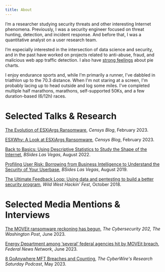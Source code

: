 ```yaml
---
title: About
---
```


I’m a researcher studying security threats and other interesting Internet phenomena. Previously, I was a security engineer focused on threat hunting, detection, and incident response. And before that, I was a quantitative analyst on a user research team.

I’m especially interested in the intersection of data science and security, and in the past have worked on projects related to anti-abuse, fraud, and malicious web app traffic detection. I also have [strong feelings](https://www.arepiechartsgood.info/) about pie charts.

I enjoy endurance sports and, while I'm primarily a runner, I've dabbled in triathlon up to the 70.3 distance. When I'm not staring at a screen, I'm probably lacing up to head outside and log some miles. I've completed multiple half marathons, marathons, self-supported 50Ks, and a few duration-based (6/12h) races. 



# Selected Talks & Research
[The Evolution of ESXiArgs Ransomware](https://censys.io/the-evolution-of-esxiargs-ransomware/), _Censys Blog_, February 2023.

[ESXWhy: A Look at ESXiArgs Ransomware](https://censys.io/esxwhy-a-look-at-esxiargs-ransomware/), _Censys Blog_, February 2023.

[Back to Basics: Using Descriptive Statistics to Study the Shape of the Internet](https://www.youtube.com/watch?v=Xv4v2gkw_7c), _BSides Las Vegas_, August 2022.

[Profiling User Risk: Borrowing from Business Intelligence to Understand the Security of Your Userbase](https://youtu.be/cq2xj-wQ05o), _BSides Las Vegas_, August 2019.

[The Ultimate Feedback Loop: Using data and pentesting to build a better security program](https://wwhf18.sched.com/event/Fof2/campfire-stories-15-minutes-each), _Wild West Hackin’ Fest_, October 2018.



# Selected Media Mentions & Interviews
[The MOVEit ransomware reckoning has begun](https://www.washingtonpost.com/politics/2023/06/16/moveit-ransomware-reckoning-has-begun/), _The Cybersecurity 202, The Washington Post_, June 2023.

[Energy Department among ‘several’ federal agencies hit by MOVEit breach](https://federalnewsnetwork.com/cybersecurity/2023/06/energy-department-among-several-federal-agencies-hit-by-moveit-breach/), _Federal News Network_, June 2023.

[8 GoAnywhere MFT Breaches and Counting](https://www.thecyberwire.com/podcasts/research-saturday/283/notes), _The CyberWire's Research Saturday Podcast_, May 2023.


